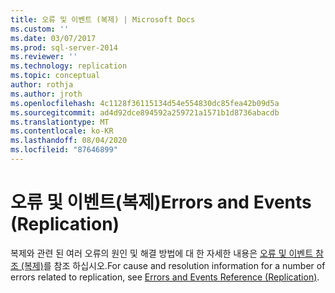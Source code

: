 ```yaml
---
title: 오류 및 이벤트 (복제) | Microsoft Docs
ms.custom: ''
ms.date: 03/07/2017
ms.prod: sql-server-2014
ms.reviewer: ''
ms.technology: replication
ms.topic: conceptual
author: rothja
ms.author: jroth
ms.openlocfilehash: 4c1128f36115134d54e554830dc85fea42b09d5a
ms.sourcegitcommit: ad4d92dce894592a259721a1571b1d8736abacdb
ms.translationtype: MT
ms.contentlocale: ko-KR
ms.lasthandoff: 08/04/2020
ms.locfileid: "87646899"
---
```

# <a name="errors-and-events-replication"></a><span data-ttu-id="07d0b-102">오류 및 이벤트(복제)</span><span class="sxs-lookup"><span data-stu-id="07d0b-102">Errors and Events (Replication)</span></span>
  <span data-ttu-id="07d0b-103">복제와 관련 된 여러 오류의 원인 및 해결 방법에 대 한 자세한 내용은 [오류 및 이벤트 참조 (복제)](../errors-and-events-reference-replication.md)를 참조 하십시오.</span><span class="sxs-lookup"><span data-stu-id="07d0b-103">For cause and resolution information for a number of errors related to replication, see [Errors and Events Reference (Replication)](../errors-and-events-reference-replication.md).</span></span>  
  
